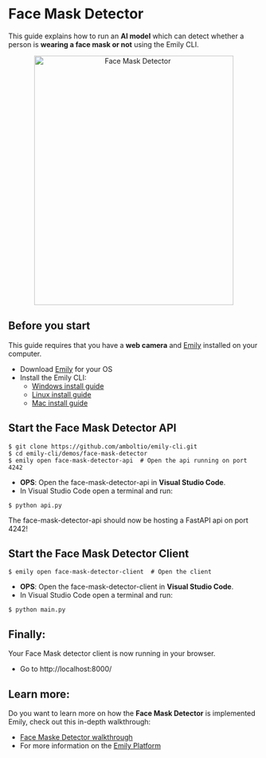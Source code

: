 # Face Mask Detector  

[comment]: <> (The following demonstration shows how to easily get started using a Face Mask Detector, implemented in the Emily API template provided by the [Emily]&#40;http://ambolt.io/emily&#41; tool.)

This guide explains how to run an **AI model** which can detect whether a person is **wearing a face mask or not** using the Emily CLI. 

<div align="center">
<img src="https://github.com/amboltio/emily-cli/blob/main/demos/face-mask-detector/face-mask-detector-client/static/imgs/face_mask_detector.png" alt="Face Mask Detector" width="400" height="500"/>
</div>

## Before you start
This guide requires that you have a **web camera** and [Emily](https://ambolt.io/emily-ai/) installed on your computer.
- Download [Emily](https://github.com/amboltio/emily-cli/releases/latest) for your OS
- Install the Emily CLI:
  - [Windows install guide](https://github.com/amboltio/emily-cli/wiki/How-to-install-Emily-on-Windows)
  - [Linux install guide](https://github.com/amboltio/emily-cli/wiki/How-to-install-Emily-on-Linux)
  - [Mac install guide](https://github.com/amboltio/emily-cli/wiki/How-to-install-emily-on-Mac)



## Start the Face Mask Detector API
```console
$ git clone https://github.com/amboltio/emily-cli.git
$ cd emily-cli/demos/face-mask-detector 
$ emily open face-mask-detector-api  # Open the api running on port 4242
```

- **OPS**: Open the face-mask-detector-api in **Visual Studio Code**.
- In Visual Studio Code open a terminal and run:
```console
$ python api.py
```

The face-mask-detector-api should now be hosting a FastAPI api on port 4242!

## Start the Face Mask Detector Client
```console
$ emily open face-mask-detector-client  # Open the client 
```
- **OPS**: Open the face-mask-detector-client in **Visual Studio Code**.
- In Visual Studio Code open a terminal and run:
```console
$ python main.py
```
## Finally:
Your Face Mask detector client is now running in your browser.
- Go to http://localhost:8000/ 



## Learn more: 

Do you want to learn more on how the **Face Mask Detector** is implemented Emily, check out this in-depth walkthrough:

- [Face Maske Detector walkthrough](https://github.com/amboltio/emily-cli/wiki/Face-mask-detection)
- For more information on the [Emily Platform](https://ambolt.io/emily-ai/) 
